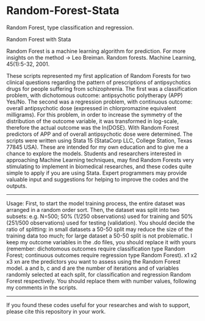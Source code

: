 # Random-Forest-Stata
Random Forest, type classification and regression.

Random Forest with Stata

Random Forest is a machine learning algorithm for prediction. For more insights on the method -> Leo Breiman. Random forests. Machine Learning, 45(1):5-32, 2001.

These scripts represented my first application of Random Forests for two clinical questions regarding the pattern of prescriptions of antipsychotics drugs for people suffering from schizophrenia.
The first was a classification problem, with dichotomous outcome: antipsychotic polytherapy (APP) Yes/No.
The second was a regression problem, with continuous outcome: overall antipsychotic dose (expressed in chlorpromazine equivalent milligrams). For this problem, in order to increase the symmetry of the distribution of the outcome variable, it was transformed in log-scale, therefore the actual outcome was the ln(DOSE).
With Random Forest predictors of APP and of overall antipsychotic dose were determined.
The scripts were written using Stata 15 (StataCorp LLC, College Station, Texas 77845 USA). These are intended for my own education and to give me a chance to explore the models.
Students and researchers interested in approaching Machine Learning techniques, may find Random Forests very stimulating to implement in biomedical researches, and these codes quite simple to apply if you are using Stata.
Expert programmers may provide valuable input and suggestions for helping to improve the codes and the outputs.

-----
Usage:
First, to start the model training process, the entire dataset was arranged in a random order sort. Then, the dataset was split into two subsets: e.g. N=500; 50% (1/250 observations) used for training and 50% (251/500 observations) used for testing (validation). You should decide the ratio of splitting: in small datasets a 50-50 split may reduce the size of the training data too much; for large dataset a 50-50 split is not problematic.
I keep my outcome variables in the .do files, you should replace it with yours (remember: dichotomous outcomes require classification type Random Forest; continuous outcomes require regression type Random Forest).
x1 x2 x3 xn are the predictors you want to assess using the Random Forest model.
a and b, c and d are the number of iterations and of variables randomly selected at each split, for classification and regression Random Forest respectively. You should replace them with number values, following my comments in the scripts.

-----
If you found these codes useful for your researches and wish to support, please cite this repository in your work. 
